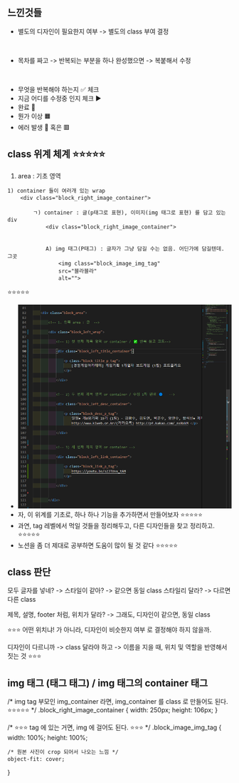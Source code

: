 ## 느낀것들

- 별도의 디자인이 필요한지 여부 -> 별도의 class 부여 결정 

<br>

- 목차를 짜고 -> 반복되는 부분을 하나 완성했으면 -> 복붙해서 수정

<br>

- 무엇을 반복해야 하는지 ✅ 체크 
- 지금 어디를 수정중 인지 체크 ▶ 
- 완료 🔵 
- 뭔가 이상 🟧 
- 에러 발생 📛 혹은 🟥 



## class 위계 체계 ⭐⭐⭐⭐⭐ 

1. area : 기초 영역
<div class="block_right_area">

    1) container 들이 여러개 있는 wrap
        <div class="block_right_image_container">

            ㄱ) container : 글(p태그로 표현), 이미지(img 태그로 표현) 를 담고 있는 div 
                <div class="block_right_image_container">
                

                A) img 태그(P태그) : 글자가 그냥 담길 수는 없음. 어딘가에 담길텐데. 그곳
                    <img class="block_image_img_tag"
                    src="블라블라" 
                    alt="">

⭐⭐⭐⭐⭐ 
- ![이렇게 하면 진짜 깔끔한 듯](2023-03-09-23-51-34.png)
- 자, 이 위계를 기초로, 하나 하나 기능을 추가하면서 만들어보자 ⭐⭐⭐⭐⭐ 
- 과연, tag 레벨에서 먹일 것들을 정리해두고, 다른 디자인들을 찾고 정리하고. ⭐⭐⭐⭐⭐ 
- 노션을 좀 더 제대로 공부하면 도움이 많이 될 것 같다 ⭐⭐⭐⭐⭐ 



## class 판단 

모두 글자를 넣네? -> 스타일이 같아? -> 같으면 동일 class 
스타일리 달라? -> 다르면 다른 class 

제목, 설명, footer 처럼, 위치가 달라? -> 그래도, 디자인이 같으면, 동일 class 

⭐⭐⭐ 어떤 위치냐! 가 아니라, 디자인이 비슷한지 여부 로 결정해야 하지 않을까. 

디자인이 다르니까 -> class 달라야 하고 -> 이름을 지을 때, 위치 및 역할을 반영해서 짓는 것 ⭐⭐⭐ 


## img 태그 (태그 태그) / img 태그의 container 태그
/* img tag 부모인 img_container 라면, img_container 를 class 로 만들어도 된다. ⭐⭐⭐⭐⭐ */
.block_right_image_container {
    width: 250px;
    height: 106px;
}


/* ⭐⭐⭐ tag 에 있는 거면, img 에 걸어도 된다. ⭐⭐⭐ */
.block_image_img_tag {
    width: 100%;
    height: 100%;

    /* 원본 사진이 crop 되어서 나오는 느낌 */
    object-fit: cover;

}
